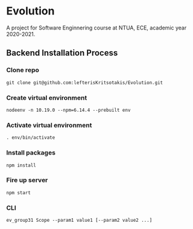 # Evolution

A project for Software Enginnering course at NTUA, ECE, academic year 2020-2021.

## Backend Installation Process

### Clone repo

```git clone git@github.com:lefterisKritsotakis/Evolution.git```

### Create virtual environment

```nodeenv -n 10.19.0 --npm=6.14.4 --prebuilt env```

### Activate virtual environment

```. env/bin/activate```

### Install packages

```npm install```

### Fire up server

```npm start```

### CLI

```ev_group31 Scope --param1 value1 [--param2 value2 ...]```
